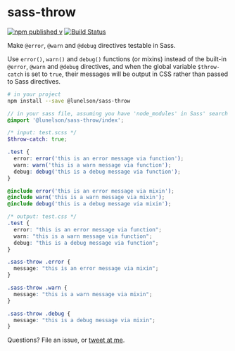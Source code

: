 # sass-throw

[![npm published v](https://img.shields.io/npm/v/@lunelson/sass-throw.svg)]()
[![Build Status](https://travis-ci.org/lunelson/sass-throw.svg?branch=master)](https://travis-ci.org/lunelson/sass-throw)

Make `@error`, `@warn` and `@debug` directives testable in Sass.

Use `error()`, `warn()` and `debug()` functions (or mixins) instead of the built-in `@error`, `@warn` and `@debug` directives, and when the global variable `$throw-catch` is set to `true`, their messages will be output in CSS rather than passed to Sass directives.

```sh
# in your project
npm install --save @lunelson/sass-throw
```
```scss
// in your sass file, assuming you have 'node_modules' in Sass' search path
@import '@lunelson/sass-throw/index';
```
```scss
/* input: test.scss */
$throw-catch: true;

.test {
  error: error('this is an error message via function');
  warn: warn('this is a warn message via function');
  debug: debug('this is a debug message via function');
}

@include error('this is an error message via mixin');
@include warn('this is a warn message via mixin');
@include debug('this is a debug message via mixin');
```
```css
/* output: test.css */
.test {
  error: "this is an error message via function";
  warn: "this is a warn message via function";
  debug: "this is a debug message via function";
}

.sass-throw .error {
  message: "this is an error message via mixin";
}

.sass-throw .warn {
  message: "this is a warn message via mixin";
}

.sass-throw .debug {
  message: "this is a debug message via mixin";
}
```

Questions? File an issue, or [tweet at me](https://twitter.com/lunelson).

